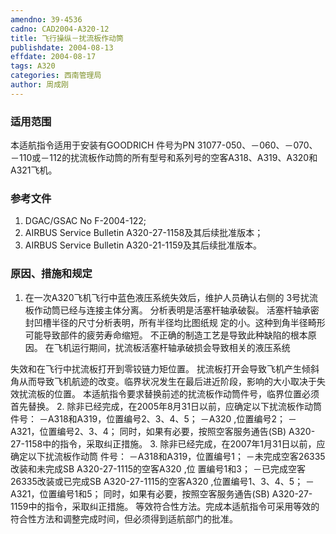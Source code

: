 ```yaml
---
amendno: 39-4536
cadno: CAD2004-A320-12
title: 飞行操纵－扰流板作动筒
publishdate: 2004-08-13
effdate: 2004-08-17
tags: A320
categories: 西南管理局
author: 周成刚
---
```


### 适用范围 
本适航指令适用于安装有GOODRICH 件号为PN 31077-050、－060、－070、－110或－112的扰流板作动筒的所有型号和系列号的空客A318、A319、A320和A321飞机。

<!--more-->
### 参考文件
1. DGAC/GSAC No F-2004-122; 
2. AIRBUS Service Bulletin A320-27-1158及其后续批准版本； 
3. AIRBUS Service Bulletin A320-21-1159及其后续批准版本。

### 原因、措施和规定 
1. 在一次A320飞机飞行中蓝色液压系统失效后，维护人员确认右侧的
3号扰流板作动筒已经与连接主体分离。 分析表明是活塞杆轴承破裂。 活塞杆轴承密封凹槽半径的尺寸分析表明，所有半径均比图纸规
定的小。这种到角半径畸形可能导致部件的疲劳寿命缩短。 不正确的制造工艺是导致此种缺陷的根本原因。 在飞机运行期间，扰流板活塞杆轴承破损会导致相关的液压系统
  
失效和在飞行中扰流板打开到零铰链力矩位置。 扰流板打开会导致飞机产生倾斜角从而导致飞机航迹的改变。临界状况发生在最后进近阶段，影响的大小取决于失效扰流板的位置。 本适航指令要求替换前述的扰流板作动筒件号，临界位置必须首先替换。 
2. 除非已经完成，在2005年8月31日以前，应确定以下扰流板作动筒
件号： －A318和A319，位置编号2、3、4、5； －A320 ,位置编号2； －A321，位置编号2、3、4； 
同时，如果有必要，按照空客服务通告(SB) A320-27-1158中的指令，采取纠正措施。 
3. 除非已经完成，在2007年1月31日以前，应确定以下扰流板作动筒
件号： －A318和A319，位置编号1； －未完成空客26335改装和未完成SB A320-27-1115的空客A320 ,位
置编号1和3； －已完成空客26335改装或已完成SB A320-27-1115的空客A320 ,位置编号1、3、4、5； 
－A321，位置编号1和5； 同时，如果有必要，按照空客服务通告(SB) A320-27-1159中的指令，采取纠正措施。 
等效符合性方法。完成本适航指令可采用等效的符合性方法和调整完成时间，但必须得到适航部门的批准。
